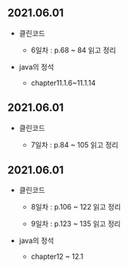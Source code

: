 ## 2021.06.01

- 클린코드

  - 6일차 : p.68 ~ 84 읽고 정리

- java의 정석

  - chapter11.1.6~11.1.14

## 2021.06.01

- 클린코드

  - 7일차 : p.84 ~ 105 읽고 정리

## 2021.06.01

- 클린코드

  - 8일차 : p.106 ~ 122 읽고 정리

  - 9일차 : p.123 ~ 135 읽고 정리

- java의 정석

  - chapter12 ~ 12.1
